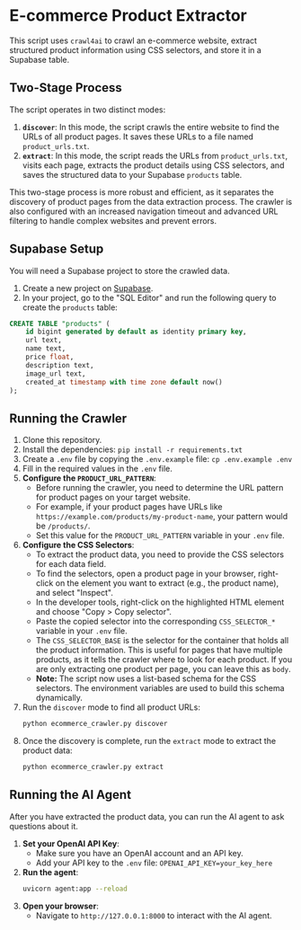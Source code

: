 # E-commerce Product Extractor

This script uses `crawl4ai` to crawl an e-commerce website, extract structured product information using CSS selectors, and store it in a Supabase table.

## Two-Stage Process

The script operates in two distinct modes:

1.  **`discover`**: In this mode, the script crawls the entire website to find the URLs of all product pages. It saves these URLs to a file named `product_urls.txt`.
2.  **`extract`**: In this mode, the script reads the URLs from `product_urls.txt`, visits each page, extracts the product details using CSS selectors, and saves the structured data to your Supabase `products` table.

This two-stage process is more robust and efficient, as it separates the discovery of product pages from the data extraction process. The crawler is also configured with an increased navigation timeout and advanced URL filtering to handle complex websites and prevent errors.

## Supabase Setup

You will need a Supabase project to store the crawled data.

1.  Create a new project on [Supabase](https://supabase.com/).
2.  In your project, go to the "SQL Editor" and run the following query to create the `products` table:

```sql
CREATE TABLE "products" (
    id bigint generated by default as identity primary key,
    url text,
    name text,
    price float,
    description text,
    image_url text,
    created_at timestamp with time zone default now()
);
```

## Running the Crawler

1.  Clone this repository.
2.  Install the dependencies: `pip install -r requirements.txt`
3.  Create a `.env` file by copying the `.env.example` file: `cp .env.example .env`
4.  Fill in the required values in the `.env` file.
5.  **Configure the `PRODUCT_URL_PATTERN`**:
    -   Before running the crawler, you need to determine the URL pattern for product pages on your target website.
    -   For example, if your product pages have URLs like `https://example.com/products/my-product-name`, your pattern would be `/products/`.
    -   Set this value for the `PRODUCT_URL_PATTERN` variable in your `.env` file.
6.  **Configure the CSS Selectors**:
    -   To extract the product data, you need to provide the CSS selectors for each data field.
    -   To find the selectors, open a product page in your browser, right-click on the element you want to extract (e.g., the product name), and select "Inspect".
    -   In the developer tools, right-click on the highlighted HTML element and choose "Copy > Copy selector".
    -   Paste the copied selector into the corresponding `CSS_SELECTOR_*` variable in your `.env` file.
    -   The `CSS_SELECTOR_BASE` is the selector for the container that holds all the product information. This is useful for pages that have multiple products, as it tells the crawler where to look for each product. If you are only extracting one product per page, you can leave this as `body`.
    -   **Note:** The script now uses a list-based schema for the CSS selectors. The environment variables are used to build this schema dynamically.
7.  Run the `discover` mode to find all product URLs:
    ```bash
    python ecommerce_crawler.py discover
    ```
8.  Once the discovery is complete, run the `extract` mode to extract the product data:
    ```bash
    python ecommerce_crawler.py extract
    ```

## Running the AI Agent

After you have extracted the product data, you can run the AI agent to ask questions about it.

1.  **Set your OpenAI API Key**:
    -   Make sure you have an OpenAI account and an API key.
    -   Add your API key to the `.env` file: `OPENAI_API_KEY=your_key_here`
2.  **Run the agent**:
    ```bash
    uvicorn agent:app --reload
    ```
3.  **Open your browser**:
    -   Navigate to `http://127.0.0.1:8000` to interact with the AI agent.